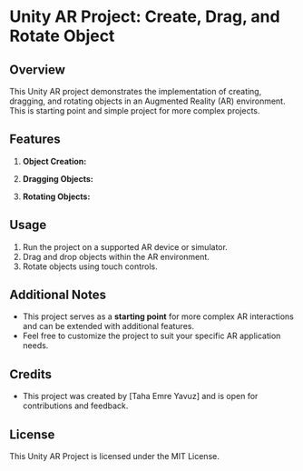 
# Unity AR Project: Create, Drag, and Rotate Object

## Overview

This Unity AR project demonstrates the implementation of creating, dragging, and rotating objects in an Augmented Reality (AR) environment. This is starting point and simple project for more complex projects.

## Features

1.  **Object Creation:**
    
2.  **Dragging Objects:**
   
3.  **Rotating Objects:**
    
## Usage

1.  Run the project on a supported AR device or simulator.
2.  Drag and drop objects within the AR environment.
4.  Rotate objects using touch controls.

## Additional Notes

-   This project serves as a **starting point** for more complex AR interactions and can be extended with additional features.
-   Feel free to customize the project to suit your specific AR application needs.

## Credits

-   This project was created by [Taha Emre Yavuz] and is open for contributions and feedback.

## License

This Unity AR Project is licensed under the MIT License.

